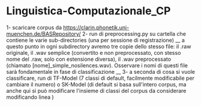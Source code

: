 # Linguistica-Computazionale_CP
1- scaricare corpus da https://clarin.phonetik.uni-muenchen.de/BASRepository/
2- run di preprocessing.py su cartella che contiene le varie sub-directories (una per sessione di registrazione)
  __ a questo punto in ogni subdirectory avremo tre copie dello stesso file: il .raw originale, il .wav semplice (convertito e non preprocessato, con stesso nome
  del .raw, solo con estensione diversa), il .wav preprocessato (chiamato [nome]_simple_nosilences.wav). Osservare i nomi di questi file sarà fondamentale in fase
  di classificazione __
3- a seconda di cosa si vuole classificare, run di TF-Model (7 classi di default, facilmente modificabile per cambiare il numero) o SK-Model (di default
    si basa sull'intero corpus, ma anche qui si può modificare l'insieme di classi del corpus da considerare modificando linea )
